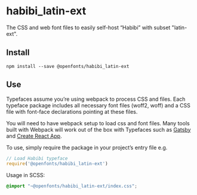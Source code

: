 
# habibi_latin-ext

The CSS and web font files to easily self-host “Habibi” with subset "latin-ext".

## Install

`npm install --save @openfonts/habibi_latin-ext`

## Use

Typefaces assume you’re using webpack to process CSS and files. Each typeface
package includes all necessary font files (woff2, woff) and a CSS file with
font-face declarations pointing at these files.

You will need to have webpack setup to load css and font files. Many tools built
with Webpack will work out of the box with Typefaces such as [Gatsby](https://github.com/gatsbyjs/gatsby)
and [Create React App](https://github.com/facebookincubator/create-react-app).

To use, simply require the package in your project’s entry file e.g.

```javascript
// Load Habibi typeface
require('@openfonts/habibi_latin-ext')
```

Usage in SCSS:
```scss
@import "~@openfonts/habibi_latin-ext/index.css";
```
